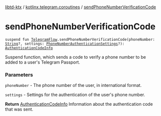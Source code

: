 [libtd-ktx](../index.md) / [kotlinx.telegram.coroutines](index.md) / [sendPhoneNumberVerificationCode](./send-phone-number-verification-code.md)

# sendPhoneNumberVerificationCode

`suspend fun `[`TelegramFlow`](../kotlinx.telegram.core/-telegram-flow/index.md)`.sendPhoneNumberVerificationCode(phoneNumber: `[`String`](https://kotlinlang.org/api/latest/jvm/stdlib/kotlin/-string/index.html)`?, settings: `[`PhoneNumberAuthenticationSettings`](https://tdlibx.github.io/td/docs/org/drinkless/td/libcore/telegram/TdApi/PhoneNumberAuthenticationSettings.html)`?): `[`AuthenticationCodeInfo`](https://tdlibx.github.io/td/docs/org/drinkless/td/libcore/telegram/TdApi/AuthenticationCodeInfo.html)

Suspend function, which sends a code to verify a phone number to be added to a user's Telegram
Passport.

### Parameters

`phoneNumber` - The phone number of the user, in international format.

`settings` - Settings for the authentication of the user's phone number.

**Return**
[AuthenticationCodeInfo](https://tdlibx.github.io/td/docs/org/drinkless/td/libcore/telegram/TdApi/AuthenticationCodeInfo.html) Information about the authentication code that was sent.

